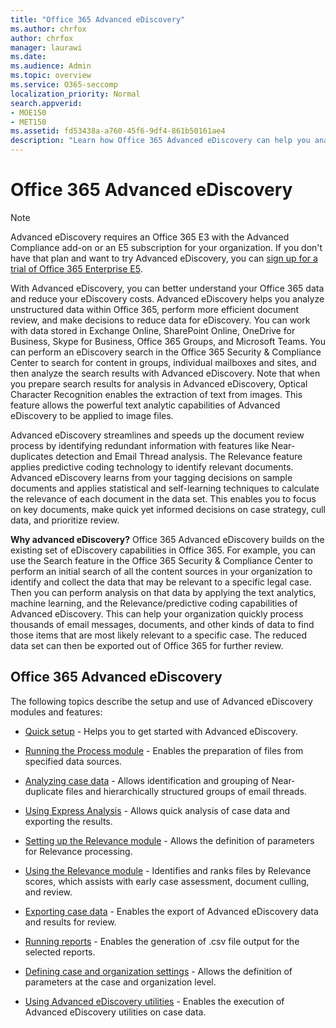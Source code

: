 ```yaml
---
title: "Office 365 Advanced eDiscovery"
ms.author: chrfox
author: chrfox
manager: laurawi
ms.date: 
ms.audience: Admin
ms.topic: overview
ms.service: O365-seccomp
localization_priority: Normal
search.appverid: 
- MOE150
- MET150
ms.assetid: fd53438a-a760-45f6-9df4-861b50161ae4
description: "Learn how Office 365 Advanced eDiscovery can help you analyze data within Office 365, streamline document reviews, and make decisions for efficient eDiscovery."
---
```


# Office 365 Advanced eDiscovery

> [!NOTE]
> Advanced eDiscovery requires an Office 365 E3 with the Advanced Compliance add-on or an E5 subscription for your organization. If you don't have that plan and want to try Advanced eDiscovery, you can [sign up for a trial of Office 365 Enterprise E5](https://go.microsoft.com/fwlink/p/?LinkID=698279). 
  
With Advanced eDiscovery, you can better understand your Office 365 data and reduce your eDiscovery costs. Advanced eDiscovery helps you analyze unstructured data within Office 365, perform more efficient document review, and make decisions to reduce data for eDiscovery. You can work with data stored in Exchange Online, SharePoint Online, OneDrive for Business, Skype for Business, Office 365 Groups, and Microsoft Teams. You can perform an eDiscovery search in the Office 365 Security &amp; Compliance Center to search for content in groups, individual mailboxes and sites, and then analyze the search results with Advanced eDiscovery. Note that when you prepare search results for analysis in Advanced eDiscovery, Optical Character Recognition enables the extraction of text from images. This feature allows the powerful text analytic capabilities of Advanced eDiscovery to be applied to image files.
  
Advanced eDiscovery streamlines and speeds up the document review process by identifying redundant information with features like Near-duplicates detection and Email Thread analysis. The Relevance feature applies predictive coding technology to identify relevant documents. Advanced eDiscovery learns from your tagging decisions on sample documents and applies statistical and self-learning techniques to calculate the relevance of each document in the data set. This enables you to focus on key documents, make quick yet informed decisions on case strategy, cull data, and prioritize review.
  
 **Why advanced eDiscovery?** Office 365 Advanced eDiscovery builds on the existing set of eDiscovery capabilities in Office 365. For example, you can use the Search feature in the Office 365 Security &amp; Compliance Center to perform an initial search of all the content sources in your organization to identify and collect the data that may be relevant to a specific legal case. Then you can perform analysis on that data by applying the text analytics, machine learning, and the Relevance/predictive coding capabilities of Advanced eDiscovery. This can help your organization quickly process thousands of email messages, documents, and other kinds of data to find those items that are most likely relevant to a specific case. The reduced data set can then be exported out of Office 365 for further review. 
  
## Office 365 Advanced eDiscovery

The following topics describe the setup and use of Advanced eDiscovery modules and features:
  
- [Quick setup](quick-setup-for-advanced-ediscovery.md) - Helps you to get started with Advanced eDiscovery. 
    
- [Running the Process module](run-the-process-module-in-advanced-ediscovery.md) - Enables the preparation of files from specified data sources. 
    
- [Analyzing case data](analyze-case-data-with-advanced-ediscovery.md) - Allows identification and grouping of Near-duplicate files and hierarchically structured groups of email threads. 

- [Using Express Analysis](use-express-analysis-in-advanced-ediscovery.md) - Allows quick analysis of case data and exporting the results. 
    
- [Setting up the Relevance module](manage-relevance-setup-in-advanced-ediscovery.md) - Allows the definition of parameters for Relevance processing. 
    
- [Using the Relevance module](use-relevance-in-advanced-ediscovery.md) - Identifies and ranks files by Relevance scores, which assists with early case assessment, document culling, and review. 
    
- [Exporting case data](export-case-data-in-advanced-ediscovery.md) - Enables the export of Advanced eDiscovery data and results for review. 
    
- [Running reports](run-reports-in-advanced-ediscovery.md) - Enables the generation of .csv file output for the selected reports. 
    
- [Defining case and organization settings](define-case-and-tenant-settings-in-advanced-ediscovery.md) - Allows the definition of parameters at the case and organization level. 
    
- [Using Advanced eDiscovery utilities](use-advanced-ediscovery-utilities.md) - Enables the execution of  Advanced eDiscovery utilities on case data. 
